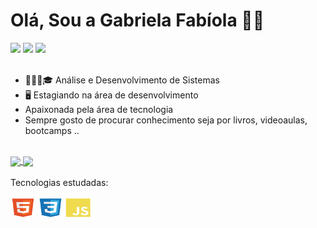 # Olá, Sou a Gabriela Fabíola 🤟🏾

 <div style="display: inline_block"> 
   <a href="https://www.instagram.com/_sempregabrielaa"  target="_blank"><img src="https://img.shields.io/badge/-Instagram-%23E4405F?style=for-the-badge&logo=instagram&logoColor=white" target="_blank"></a>
 	<a href = "mailto:ggabrielafabiola@gmail.com" ><img src="https://img.shields.io/badge/-Gmail-%23333?style=for-the-badge&logo=gmail&logoColor=white" target="_blank"></a>
  <a href="https://www.linkedin.com/in/gabrielafabiola"  target="_blank"><img src="https://img.shields.io/badge/-LinkedIn-%230077B5?style=for-the-badge&logo=linkedin&logoColor=white" target="_blank"></a>
  </div>
  
  <br>

- 👩🏾‍🎓🎓 Análise e Desenvolvimento de Sistemas
- 🖥️ Estagiando na área de desenvolvimento
- Apaixonada pela área de tecnologia
- Sempre gosto de procurar conhecimento seja por livros, videoaulas, bootcamps ..


 <br>

<div >
  <a href="https://github.com/gaabstudies">
  <img align="center" height="150em" src="https://github-readme-stats.vercel.app/api?username=gaabstudies&show_icons=true&theme=onedark&include_all_commits=true&count_private=true&hide=prs,issues,contribs&border_radius=40%"/>
  <img align="center" height="150em" src="https://github-readme-stats.vercel.app/api/top-langs/?username=gaabstudies&layout=compact&langs_count=7&theme=onedark&border_radius=40%"/></a>
 </div>
<br>
 Tecnologias estudadas:
 
 <div><br>
  <img align="center" alt="Gaab-HTML" height="30" width="40" src="https://raw.githubusercontent.com/devicons/devicon/master/icons/html5/html5-original.svg"/>
  <img align="center" alt="Gaab-CSS" height="30" width="40" src="https://raw.githubusercontent.com/devicons/devicon/master/icons/css3/css3-original.svg"/>
  <img align="center" alt="Gaab-Js" height="30" width="40" src="https://raw.githubusercontent.com/devicons/devicon/master/icons/javascript/javascript-plain.svg"/>
</div>
 

 

<!--
> Status do Projeto: Concluido :heavy_check_mark:

> Status do Projeto: Em desenvolvimento :warning:-->
